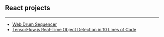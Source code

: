 ## React projects

---

- [Web Drum Sequencer](https://github.com/stufreen/web-drum-sequencer)
- [TensorFlow.js Real-Time Object Detection in 10 Lines of Code](https://medium.com/@bourdakos1/tensorflow-js-real-time-object-detection-in-10-lines-of-code-baf15dfb95b2)
